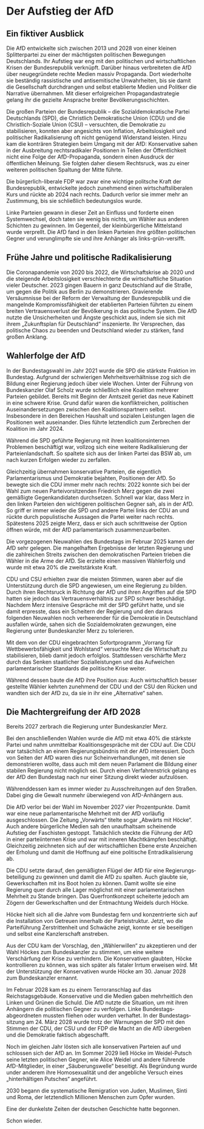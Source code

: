 # Der Aufstieg der AfD

## Ein fiktiver Ausblick

 Die AfD entwickelte sich zwischen 2013 und 2028 von einer kleinen Splitterpartei zu einer der mächtigsten politischen Bewegungen Deutschlands. Ihr Aufstieg war eng mit den politischen und wirtschaftlichen Krisen der Bundesrepublik verknüpft. Darüber hinaus verbreiteten die AfD über neugegründete rechte Medien massiv Propaganda. Dort wiederholte sie beständig rassistische und antisemitische Unwahrheiten, bis sie damit die Gesellschaft durchdrangen und selbst etablierte Medien und Politker die Narrative übernahmen. Mit dieser erfolgreichen Propaganda­strategie gelang ihr die gezielte Ansprache breiter Bevölkerungsschichten.

 Die großen Parteien der Bundesrepublik – die Sozialdemokratische Partei Deutschlands (SPD), die Christlich Demokratische Union (CDU) und die Christlich-Soziale Union (CSU) – versuchten, die Demokratie zu stabilisieren, konnten aber angesichts von Inflation, Arbeitslosigkeit und politischer Radikalisierung oft nicht genügend Widerstand leisten. Hinzu kam die konträren Strategien beim Umgang mit der AfD: Konservative sahen in der Ausbreitung rechtsradikaler Positionen in Teilen der Öffentlichkeit nicht eine Folge der AfD-Propaganda, sondern einen Ausdruck der öffentlichen Meinung. Sie folgten daher diesem Rechtsruck, was zu einer weiteren politischen Spaltung der Mitte führte.

 Die bürgerlich-liberale FDP war zwar eine wichtige politsche Kraft der Bundesrepublik, entwickelte jedoch zunehmend einen wirtschaftsliberalen Kurs und rückte ab 2024 nach rechts. Dadurch verlor sie immer mehr an Zustimmung, bis sie schließlich bedeutungslos wurde.

 Linke Parteien gewann in dieser Zeit an Einfluss und forderte einen Systemwechsel, doch taten sie wenig bis nichts, um Wähler aus anderen Schichten zu gewinnen. Im Gegenteil, der kleinbürgerliche Mittelstand wurde verprellt. Die AfD fand in den linken Parteien ihre größten politischen Gegner und verunglimpfte sie und ihre Anhänger als links-grün-versifft.

## Frühe Jahre und politische Radikalisierung

 Die Coronapandemie von 2020 bis 2022, die Wirtschaftskrise ab 2020 und die steigende Arbeitslosigkeit verschlechterte die wirtschaftliche Situation vieler Deutscher. 2023 gingen Bauern in ganz Deutschland auf die Straße, um gegen die Politik aus Berlin zu demonstrieren. Gravierende Versäumnisse bei der Reform der Verwaltung der Bundesrepublik und die mangelnde Kompromissfähigkeit der etablierten Parteien führten zu einem breiten Vertrauensverlust der Bevölkerung in das politische System. Die AfD nutzte die Unsicherheiten und Ängste geschickt aus, indem sie sich mit ihrem „Zukunftsplan für Deutschland“ inszenierte. Ihr Versprechen, das politische Chaos zu beenden und Deutschland wieder zu stärken, fand großen Anklang.

## Wahlerfolge der AfD

 In der Bundestagswahl im Jahr 2021 wurde die SPD die stärkste Fraktion im Bundestag. Aufgrund der schwierigen Mehrheitsverhältnisse zog sich die Bildung einer Regierung jedoch über viele Wochen. Unter der Führung von Bundeskanzler Olaf Scholz wurde schließlich eine Koalition mehrerer Parteien gebildet. Bereits mit Beginn der Amtszeit geriet das neue Kabinett in eine schwere Krise. Grund dafür waren die konfliktreichen, politischen Auseinandersetzungen zwischen den Koalitionspartnern selbst. Insbesondere in den Bereichen Haushalt und sozialen Leistungen lagen die Positionen weit auseinander. Dies führte letztendlich zum Zerbrechen der Koalition im Jahr 2024.

 Während die SPD geführte Regierung mit ihren koalitionsinternen Problemen beschäftigt war, vollzog sich eine weitere Radikalisierung der Parteienlandschaft. So spaltete sich aus der linken Partei das BSW ab, um nach kurzen Erfolgen wieder zu zerfallen.

 Gleichzeitig übernahmen konservative Parteien, die eigentlich Parlamentarismus und Demokratie bejahten, Positionen der AfD. So bewegte sich die CDU immer mehr nach rechts: 2022 konnte sich bei der Wahl zum neuen Parteivorsitzenden Friedrich Merz gegen die zwei gemäßigte Gegenkandidaten durchsetzen. Schnell war klar, dass Merz in den linken Parteien den wichtigeren politischen Gegner sah, als in der AfD. So griff er immer wieder die SPD und andere Partei links der CDU an und rückte durch populistische Aussagen die Partei weiter nach rechts. Spätestens 2025 zeigte Merz, dass er sich auch schrittweise der Option öffnen würde, mit der AfD parlamentarisch zusammenzuarbeiten.

 Die vorgezogenen Neuwahlen des Bundestags im Februar 2025 kamen der AfD sehr gelegen. Die mangelhaften Ergebnisse der letzten Regierung und die zahlreichen Streits zwischen den demokratischen Parteien trieben die Wähler in die Arme der AfD. Sie erzielte einen massiven Wahlerfolg und wurde mit etwa 20% die zweitstärkste Kraft.

 CDU und CSU erhielten zwar die meisten Stimmen, waren aber auf die Unterstützung durch die SPD angewiesen, um eine Regierung zu bilden. Durch ihren Rechtsruck in Richtung der AfD und ihren Angriffen auf die SPD hatten sie jedoch das Vertrauensverhältnis zur SPD schwer beschädigt. Nachdem Merz intensive Gespräche mit der SPD geführt hatte, und sie damit erpresste, dass ein Scheitern der Regierung und den daraus folgenden Neuwahlen noch verheerender für die Demokratie in Deutschland ausfallen würde, sahen sich die Sozialdemokraten gezwungen, eine Regierung unter Bundeskanzler Merz zu tolerieren.

 Mit dem von der CDU eingebrachten Sofortprogramm „Vorrang für Wettbewerbsfähigkeit und Wohlstand“ versuchte Merz die Wirtschaft zu stabilisieren, blieb damit jedoch erfolglos. Stattdessen verschärfte Merz durch das Senken staatlicher Sozialleistungen und das Aufweichen parlamentarischer Standards die politische Krise weiter.

 Während dessen baute die AfD ihre Position aus: Auch wirtschaftlich besser gestellte Wähler kehrten zunehmend der CDU und der CSU den Rücken und wandten sich der AfD zu, da sie in ihr eine „Alternative“ sahen.

## Die Machtergreifung der AfD 2028

Bereits 2027 zerbrach die Regierung unter Bundeskanzler Merz.

 Bei den anschließenden Wahlen wurde die AfD mit etwa 40% die stärkste Partei und nahm unmittelbar Koalitionsgespräche mit der CDU auf. Die CDU war tatsächlich an einem Regierungsbündnis mit der AfD interessiert. Doch von Seiten der AfD waren dies nur Scheinverhandlungen, mit denen sie demonstrieren wollte, dass auch mit dem neuen Parlament die Bildung einer stabilen Regierung nicht möglich sei. Durch einen Verfahrenstrick gelang es der AfD den Bundestag nach nur einer Sitzung direkt wieder aufzulösen.

 Währenddessen kam es immer wieder zu Ausschreitungen auf den Straßen. Dabei ging die Gewalt nunmehr überwiegend von AfD-Anhängern aus.

 Die AfD verlor bei der Wahl im November 2027 vier Prozentpunkte. Damit war eine neue parlamentarische Mehrheit mit der AfD vorläufig ausgeschlossen. Die Zeitung „Vorwärts“ titelte sogar „Abwärts mit Höcke“. Auch andere bürgerliche Medien sah den unaufhaltsam scheinende Aufstieg der Faschisten gestoppt. Tatsächlich steckte die Führung der AfD in einer parteiinternen Krise und war mit inneren Machtkämpfen beschäftigt. Gleichzeitig zeichneten sich auf der wirtschaftlichen Ebene erste Anzeichen der Erholung und damit die Hoffnung auf eine politische Entradikalisierung ab.

 Die CDU setzte darauf, den gemäßigten Flügel der AfD für eine Regierungs­be­teiligung zu gewinnen und damit die AfD zu spalten. Auch glaubte sie, Gewerkschaften mit ins Boot holen zu können. Damit wollte sie eine Regierung quer durch alle Lager möglichst mit einer parlamentarischen Mehrheit zu Stande bringen. Das Querfrontkonzept scheiterte jedoch am Zögern der Gewerkschaften und der Entmachtung Weidels durch Höcke.

 Höcke hielt sich all die Jahre vom Bundestag fern und konzentrierte sich auf die Installation von Getreuen innerhalb der Parteistruktur. Jetzt, wo die Parteiführung Zerstrittenheit und Schwäche zeigt, konnte er sie beseitigen und selbst eine Kanzlerschaft anstreben.

 Aus der CDU kam der Vorschlag, den „Wählerwillen“ zu akzeptieren und der Wahl Höckes zum Bundeskanzler zu stimmen, um eine weitere Verschärfung der Krise zu verhindern. Die Konservativen glaubten, Höcke kontrollieren zu können, was sich später als fataler Irrtum erweisen wird. Mit der Unterstützung der Konservativen wurde Höcke am 30\. Januar 2028 zum Bundeskanzler ernannt.

 Im Februar 2028 kam es zu einem Terroranschlag auf das Reichstagsgebäude. Konservative und die Medien gaben mehrheitlich den Linken und Grünen die Schuld. Die AfD nutzte die Situation, um mit ihren Anhängern die politischen Gegner zu verfolgen. Linke Bundestags­abgeordneten mussten fliehen oder wurden verhaftet. In der Bundestags­sitzung am 24\. März 2028 wurde trotz der Warnungen der SPD mit den Stimmen der CDU, der CSU und der FDP die Macht an die AfD übergeben und die Demokratie faktisch abgeschafft.

 Noch im gleichen Jahr lösten sich alle konservativen Parteien auf und schlossen sich der AfD an. Im Sommer 2029 ließ Höcke im Weidel-Putsch seine letzten politischen Gegner, wie Alice Weidel und andere führende AfD-Mitglieder, in einer „Säuberungswelle“ beseitigt. Als Begründung wurde under anderem ihre Homosexualität und der angebliche Versuch eines „hinterhältigen Putsches“ angeführt.

 2030 begann die systematische Remigration von Juden, Muslimen, Sinti und Roma, der letztendlich Millionen Menschen zum Opfer wurden.

Eine der dunkelste Zeiten der deutschen Geschichte hatte begonnen.

Schon wieder.